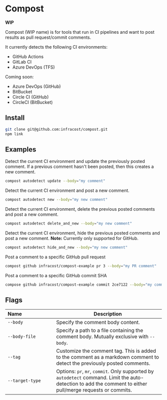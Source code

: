 # Compost

**WIP**

Compost (WIP name) is for tools that run in CI pipelines and want to post results as pull request/commit comments.

It currently detects the following CI environments:
* GitHub Actions
* GitLab CI
* Azure DevOps (TFS)

Coming soon:
* Azure DevOps (GitHub)
* BitBucket
* Circle CI (GitHub)
* CircleCI (BitBucket)

## Install

```sh
git clone git@github.com:infracost/compost.git
npm link
```

## Examples

Detect the current CI environment and update the previously posted comment. If a previous comment hasn't been posted, then this creates a new comment.

```sh
compost autodetect update --body="my comment"
```

Detect the current CI environment and post a new comment.

```sh
compost autodetect new --body="my new comment"
```

Detect the current CI environment, delete the previous posted comments and post a new comment.

```sh
compost autodetect delete_and_new --body="my new comment"
```

Detect the current CI environment, hide the previous posted comments and post a new comment.
**Note:** Currently only supported for GitHub.

```sh
compost autodetect hide_and_new --body="my new comment"
```

Post a comment to a specific GitHub pull request

```sh
compost github infracost/compost-example pr 3 --body="my PR comment"
```

Post a comment to a specific GitHub commit SHA

```sh
compose github infracost/compost-example commit 2ce7122 --body="my commit comment"
```

## Flags

| Name&nbsp;&nbsp;&nbsp;&nbsp;&nbsp;&nbsp;&nbsp;&nbsp;&nbsp;&nbsp;&nbsp;&nbsp;&nbsp;&nbsp;&nbsp;&nbsp;&nbsp;&nbsp;&nbsp;&nbsp;&nbsp;&nbsp; | Description |
|-|-|
| `--body` | Specify the comment body content.
| `--body-file` | Specify a path to a file containing the comment body. Mutually exclusive with `--body`.
| `--tag` | Customize the comment tag. This is added to the comment as a markdown comment to detect the previously posted comments. |
| `--target-type` | Options: `pr`, `mr`, `commit`. Only supported by `autodetect` command. Limit the auto-detection to add the comment to either pull/merge requests or commits. |




